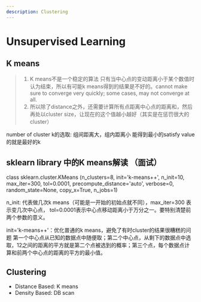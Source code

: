 ```yaml
---
description: Clustering
---
```


# Unsupervised Learning

## K means 

> 1. K means不是一个稳定的算法 只有当中心点的变动距离小于某个数值时认为结束，所以有可能k means得到的结果是不好的。cannot make sure to converge very quickly; some cases, may not converge at all.
> 2. 所以除了distance之外，还需要计算所有点距离中心点的距离和，然后再处以cluster size，让现在的这个值越小越好（其实是在惩罚很大的cluster）

number of cluster k的选取: 组间距离大，组内距离小 能得到最小的satisfy value的就是最好的k

## sklearn library 中的K means解读 （面试）

class sklearn.cluster.KMeans \(n\_clusters=8, init='k-means++', n\_init=10, max\_iter=300, tol=0.0001, precompute\_distance='auto', verbose=0, random\_state=None, copy\_x=True, n\_jobs=1\)

n\_init: 代表做几次k means（可能是一开始的初始点就不同），max\_iter=300 表示变几次中心点， tol=0.0001表示中心点移动距离小于万分之一。要特别清楚前两个参数的意义。

init='k-means++'：优化普通的k means，避免了有时cluster的结果很糟糕的问题 第一个中心点从已知的数据点中随便取；第二个中心点，从剩下的数据点中选取，12之间的距离的平方就是第二个点被选到的概率；第三个点，每个数据点计算和前两个中心点的距离的平方的最小值。



## Clustering

* Distance Based: K means
* Density Based: DB scan 

